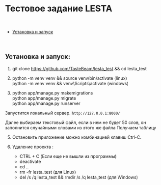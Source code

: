 # Тестовое задание LESTA
 

<br>

- [Установка и запуск](#установка-и-запуск)


<br>


## Установка и запуск:



1. git clone https://github.com/TasteBeam/lesta_test && cd lesta_test



2. python -m venv venv && source venv/bin/activate (linux) <br>
   python -m venv venv && venv\Scripts\activate (windows)

3. python app/manage.py makemigrations <br>
   python app/manage.py migrate <br>
   python app/manage.py runserver

Запустится локальный сервер. `http://127.0.0.1:8000/`

Далее выбираем текстовый файл, если в нем не будет 50 слов, он заполнится случайными словами из этого же файла
Получаем таблицу

5. Остановить приложение можно комбинацией клавиш Ctrl-C.

6. Удаление проекта :
   - CTRL + C (Если еще не вышли из программы)
   - deactivate
   - cd ..
   - rm -fr lesta_test (для Linux)
   - del /s /q lesta_test && rmdir /s /q lesta_test (для Windows)
